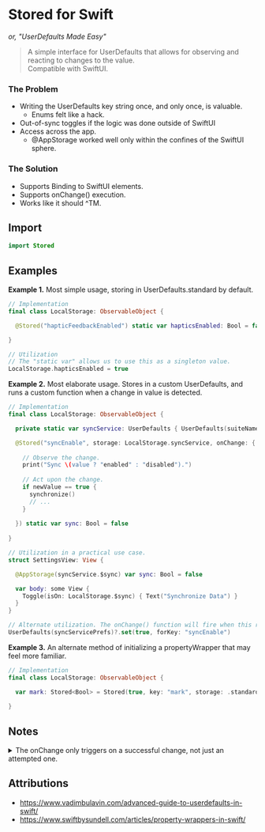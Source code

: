 # Stored for Swift

*or, "UserDefaults Made Easy"*

> A simple interface for UserDefaults that allows for observing and reacting to changes to the value.  
Compatible with SwiftUI.

### The Problem
- Writing the UserDefaults key string once, and only once, is valuable.
  - Enums felt like a hack.
- Out-of-sync toggles if the logic was done outside of SwiftUI
- Access across the app.
  - @AppStorage worked well only within the confines of the SwiftUI sphere.

### The Solution
- Supports Binding to SwiftUI elements.
- Supports onChange() execution.
- Works like it should ^TM.

## Import
```swift
import Stored
```

## Examples
**Example 1.** Most simple usage, storing in UserDefaults.standard by default.

```swift
// Implementation
final class LocalStorage: ObservableObject {

  @Stored("hapticFeedbackEnabled") static var hapticsEnabled: Bool = false

}
```
```swift
// Utilization
// The "static var" allows us to use this as a singleton value.
LocalStorage.hapticsEnabled = true
```


**Example 2.** Most elaborate usage. Stores in a custom UserDefaults, and runs a custom function when a change in value is detected.
```swift
// Implementation
final class LocalStorage: ObservableObject {

  private static var syncService: UserDefaults { UserDefaults(suiteName: "syncServicePrefs")! }

  @Stored("syncEnable", storage: LocalStorage.syncService, onChange: { _, newValue in
    
    // Observe the change.
    print("Sync \(value ? "enabled" : "disabled").")
    
    // Act upon the change.
    if newValue == true {
      synchronize()
      // ...
    }
    
  }) static var sync: Bool = false
  
}
```
```swift
// Utilization in a practical use case.
struct SettingsView: View {

  @AppStorage(syncService.$sync) var sync: Bool = false

  var body: some View {
    Toggle(isOn: LocalStorage.$sync) { Text("Synchronize Data") }
  }
}
```
```swift
// Alternate utilization. The onChange() function will fire when this runs.
UserDefaults(syncServicePrefs)?.set(true, forKey: "syncEnable")
```


**Example 3.** An alternate method of initializing a propertyWrapper that may feel more familiar.
```swift
// Implementation
final class LocalStorage: ObservableObject {

  var mark: Stored<Bool> = Stored(true, key: "mark", storage: .standard, onChange: {_,_ in })
  
}
```

## Notes
<details>
  <summary>The onChange only triggers on a successful change, not just an attempted one.</summary>

  ```swift
  final class LocalStorage: ObservableObject {
    @Stored("mark", onChange: { _, value in
      print("result: \(value)")
    }) static var mark: Bool = false
  }

  UserDefaults.standard.set(false, forKey: "mark")
  UserDefaults.standard.set(false, forKey: "mark")
  UserDefaults.standard.set(true, forKey: "mark")

  // (nothing happens)
  // (nothing happens)
  // result: true
  ```
  
</details>

## Attributions
- https://www.vadimbulavin.com/advanced-guide-to-userdefaults-in-swift/
- https://www.swiftbysundell.com/articles/property-wrappers-in-swift/
